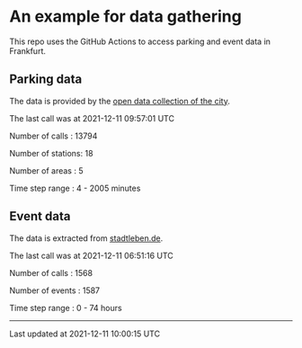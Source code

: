 # An example for data gathering

This repo uses the GitHub Actions to access parking and event data in Frankfurt.

## Parking data
The data is provided by the [open data collection of the city](https://www.offenedaten.frankfurt.de/).

The last call was at 2021-12-11 09:57:01 UTC

Number of calls   : 13794

Number of stations:    18

Number of areas   :     5

Time step range   :     4 -  2005 minutes


## Event data
The data is extracted from [stadtleben.de](https://stadtleben.de/frankfurt/).

The last call was at 2021-12-11 06:51:16 UTC

Number of calls   : 1568

Number of events  : 1587

Time step range   :    0 -   74 hours


----

Last updated at 2021-12-11 10:00:15 UTC
